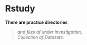 # Rstudy
**There are practice directories**<br>
> *and files of under investigation,*<br>
>  *Collection of Datasets.*
